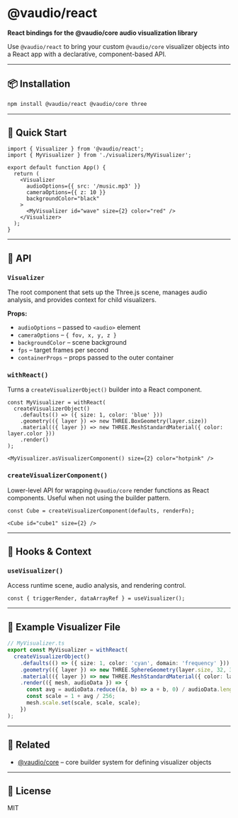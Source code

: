 # @vaudio/react

**React bindings for the @vaudio/core audio visualization library**

Use `@vaudio/react` to bring your custom `@vaudio/core` visualizer objects into a React app with a declarative, component-based API.

---

## 📦 Installation

```bash
npm install @vaudio/react @vaudio/core three
```

---

## 🧪 Quick Start

```tsx
import { Visualizer } from '@vaudio/react';
import { MyVisualizer } from './visualizers/MyVisualizer';

export default function App() {
  return (
    <Visualizer
      audioOptions={{ src: '/music.mp3' }}
      cameraOptions={{ z: 10 }}
      backgroundColor="black"
    >
      <MyVisualizer id="wave" size={2} color="red" />
    </Visualizer>
  );
}
```

---

## 🔧 API

### `Visualizer`

The root component that sets up the Three.js scene, manages audio analysis, and provides context for child visualizers.

**Props:**
- `audioOptions` – passed to `<audio>` element
- `cameraOptions` – `{ fov, x, y, z }`
- `backgroundColor` – scene background
- `fps` – target frames per second
- `containerProps` – props passed to the outer container

### `withReact()`

Turns a `createVisualizerObject()` builder into a React component.

```tsx
const MyVisualizer = withReact(
  createVisualizerObject()
    .defaults(() => ({ size: 1, color: 'blue' }))
    .geometry(({ layer }) => new THREE.BoxGeometry(layer.size))
    .material(({ layer }) => new THREE.MeshStandardMaterial({ color: layer.color }))
    .render()
);

<MyVisualizer.asVisualizerComponent() size={2} color="hotpink" />
```

### `createVisualizerComponent()`

Lower-level API for wrapping `@vaudio/core` render functions as React components.
Useful when not using the builder pattern.

```tsx
const Cube = createVisualizerComponent(defaults, renderFn);

<Cube id="cube1" size={2} />
```

---

## 🧠 Hooks & Context

### `useVisualizer()`

Access runtime scene, audio analysis, and rendering control.

```tsx
const { triggerRender, dataArrayRef } = useVisualizer();
```

---

## 🧱 Example Visualizer File

```ts
// MyVisualizer.ts
export const MyVisualizer = withReact(
  createVisualizerObject()
    .defaults(() => ({ size: 1, color: 'cyan', domain: 'frequency' }))
    .geometry(({ layer }) => new THREE.SphereGeometry(layer.size, 32, 32))
    .material(({ layer }) => new THREE.MeshStandardMaterial({ color: layer.color }))
    .render(({ mesh, audioData }) => {
      const avg = audioData.reduce((a, b) => a + b, 0) / audioData.length;
      const scale = 1 + avg / 256;
      mesh.scale.set(scale, scale, scale);
    })
);
```

---

## 🧩 Related

- [@vaudio/core](https://www.npmjs.com/package/@vaudio/core) – core builder system for defining visualizer objects

---

## 📘 License

MIT

